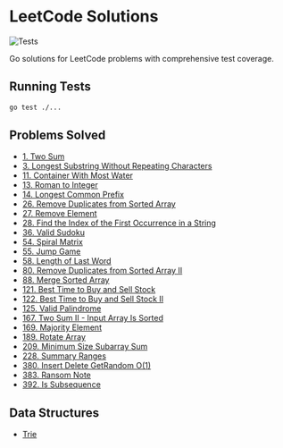 # LeetCode Solutions

![Tests](https://github.com/ikristina/leetcode/workflows/Tests/badge.svg)

Go solutions for LeetCode problems with comprehensive test coverage.

## Running Tests

```bash
go test ./...
```

## Problems Solved

- [1. Two Sum](problems/1-two-sum.go)
- [3. Longest Substring Without Repeating Characters](problems/3-longest-substring-without-repeating-characters.go)
- [11. Container With Most Water](problems/11-container-with-max-water.go)
- [13. Roman to Integer](problems/13-roman-to-integer.go)
- [14. Longest Common Prefix](problems/14-longest-common-prefix.go)
- [26. Remove Duplicates from Sorted Array](problems/26-remove-duplicates.go)
- [27. Remove Element](problems/27-remove-element.go)
- [28. Find the Index of the First Occurrence in a String](problems/28-find-the-ind-of-first-occur.go)
- [36. Valid Sudoku](problems/36-valid-sudoku.go)
- [54. Spiral Matrix](problems/54-spiral-matrix.go)
- [55. Jump Game](problems/55-jump-game.go)
- [58. Length of Last Word](problems/58-length-of-last-word.go)
- [80. Remove Duplicates from Sorted Array II](problems/80-remove-duplicates-2.go)
- [88. Merge Sorted Array](problems/88-merge-sorted-array.go)
- [121. Best Time to Buy and Sell Stock](problems/121-stock-prices.go)
- [122. Best Time to Buy and Sell Stock II](problems/122-stock-prices.go)
- [125. Valid Palindrome](problems/125-valid-palindrome.go)
- [167. Two Sum II - Input Array Is Sorted](problems/167-two-sum-ii.go)
- [169. Majority Element](problems/169-majority-element.go)
- [189. Rotate Array](problems/189-rotate-array.go)
- [209. Minimum Size Subarray Sum](problems/209-minimum-size-subarray-sum.go)
- [228. Summary Ranges](problems/228-summary-ranges.go)
- [380. Insert Delete GetRandom O(1)](problems/380-insert-delete-getrandom-o1.go)
- [383. Ransom Note](problems/383-ransom-note.go)
- [392. Is Subsequence](problems/392-is-subsequence.go)

## Data Structures

- [Trie](data_structures/trie.go)
